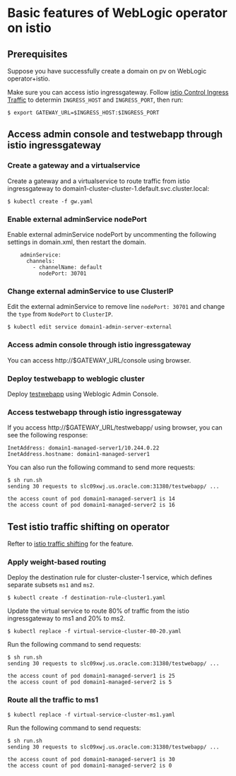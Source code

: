 # Basic features of WebLogic operator on istio

## Prerequisites

Suppose you have successfully create a domain on pv on WebLogic operator+istio. 

Make sure you can access istio ingressgateway. Follow [istio Control Ingress Traffic](https://istio.io/docs/tasks/traffic-management/ingress/) to determin `INGRESS_HOST` and `INGRESS_PORT`, then run:

```
$ export GATEWAY_URL=$INGRESS_HOST:$INGRESS_PORT
```

## Access admin console and testwebapp through istio ingressgateway

### Create a gateway and a virtualservice

Create a gateway and a virtualservice to route traffic from istio ingressgateway to domain1-cluster-cluster-1.default.svc.cluster.local:

```
$ kubectl create -f gw.yaml
```

### Enable external adminService nodePort

Enable external adminService nodePort by uncommenting the following settings in domain.xml, then restart the domain.

```
    adminService:
      channels:
        - channelName: default
          nodePort: 30701
```

### Change external adminService to use ClusterIP

Edit the external adminService to remove line `nodePort: 30701` and change the `type` from `NodePort` to `ClusterIP`.

```
$ kubectl edit service domain1-admin-server-external
```

### Access admin console through istio ingressgateway

You can access http://$GATEWAY_URL/console using browser.


### Deploy testwebapp to weblogic cluster

Deploy [testwebapp](../../../charts/application/testwebapp.war) using Weblogic Admin Console.

### Access testwebapp through istio ingressgateway

If you access http://$GATEWAY_URL/testwebapp/ using browser, you can see the following response:

```
InetAddress: domain1-managed-server1/10.244.0.22
InetAddress.hostname: domain1-managed-server1
```

You can also run the following command to send more requests:

```
$ sh run.sh 
sending 30 requests to slc09xwj.us.oracle.com:31380/testwebapp/ ...
 
the access count of pod domain1-managed-server1 is 14
the access count of pod domain1-managed-server2 is 16
```


## Test istio traffic shifting on operator

Refter to [istio traffic shifting](https://istio.io/docs/tasks/traffic-management/traffic-shifting/) for the feature.

### Apply weight-based routing

Deploy the destination rule for cluster-cluster-1 service, which defines separate subsets `ms1` and `ms2`.

```
$ kubectl create -f destination-rule-cluster1.yaml
```

Update the virtual service to route 80% of traffic from the istio ingressgateway to ms1 and 20% to ms2.

```
$ kubectl replace -f virtual-service-cluster-80-20.yaml
```

Run the following command to send requests:

```
$ sh run.sh
sending 30 requests to slc09xwj.us.oracle.com:31380/testwebapp/ ...
 
the access count of pod domain1-managed-server1 is 25
the access count of pod domain1-managed-server2 is 5
```

### Route all the traffic to ms1


```
$ kubectl replace -f virtual-service-cluster-ms1.yaml
```

Run the following command to send requests:

```
$ sh run.sh 
sending 30 requests to slc09xwj.us.oracle.com:31380/testwebapp/ ...
 
the access count of pod domain1-managed-server1 is 30
the access count of pod domain1-managed-server2 is 0
```
